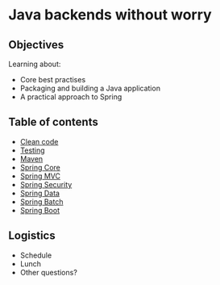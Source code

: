 # Java backends without worry

<!-- .slide: class="page-title" -->


## Objectives

Learning about:
- Core best practises
- Packaging and building a Java application
- A practical approach to Spring



## Table of contents

<!-- .slide: id="master-toc" class="toc" -->

- [Clean code](#/1)
- [Testing](#/2)
- [Maven](#/3)
- [Spring Core](#/4)
- [Spring MVC](#/5)
- [Spring Security](#/6)
- [Spring Data](#/7)
- [Spring Batch](#/8)
- [Spring Boot](#/9)



## Logistics

- Schedule
- Lunch
- Other questions?



<!-- .slide: class="page-questions" -->

